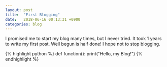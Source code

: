 ```yaml
---
layout: post
title:  "First Blogging"
date:   2018-06-16 00:13:31 +0900
categories: blog
---
```

I promised me to start my blog many times, but I never tried.
It took 1 years to write my first post.
Well begun is half done! I hope not to stop blogging.

{% highlight python %}
def function():
	print("Hello, my Blog!")
{% endhighlight %}
